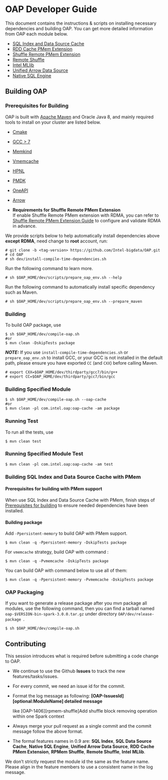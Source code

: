 # OAP Developer Guide

This document contains the instructions & scripts on installing necessary dependencies and building OAP. 
You can get more detailed information from OAP each module below.

* [SQL Index and Data Source Cache](../oap-cache/oap/docs/Developer-Guide.md)
* [RDD Cache PMem Extension](../oap-spark/README.md#compiling)
* [Shuffle Remote PMem Extension](../oap-shuffle/RPMem-shuffle/README.md#5-install-dependencies-for-shuffle-remote-pmem-extension)
* [Remote Shuffle](../oap-shuffle/remote-shuffle/README.md#build-and-deploy)
* [Intel MLlib](../oap-mllib/README.md)
* [Unified Arrow Data Source](../oap-data-source/arrow/README.md)
* [Native SQL Engine](../oap-native-sql/README.md)

## Building OAP

### Prerequisites for Building

OAP is built with [Apache Maven](http://maven.apache.org/) and Oracle Java 8, and mainly required tools to install on your cluster are listed below.

- [Cmake](https://help.directadmin.com/item.php?id=494)
- [GCC > 7](https://gcc.gnu.org/wiki/InstallingGCC)
- [Memkind](https://github.com/memkind/memkind/tree/v1.10.1-rc2)
- [Vmemcache](https://github.com/pmem/vmemcache)
- [HPNL](https://github.com/Intel-bigdata/HPNL)
- [PMDK](https://github.com/pmem/pmdk)  
- [OneAPI](https://software.intel.com/content/www/us/en/develop/tools/oneapi.html)
- [Arrow](https://github.com/Intel-bigdata/arrow)

- **Requirements for Shuffle Remote PMem Extension**  
If enable Shuffle Remote PMem extension with RDMA, you can refer to [Shuffle Remote PMem Extension Guide](../oap-shuffle/RPMem-shuffle/README.md) to configure and validate RDMA in advance.

We provide scripts below to help automatically install dependencies above **except RDMA**, need change to **root** account, run:

```shell script
# git clone -b <tag-version> https://github.com/Intel-bigdata/OAP.git
# cd OAP
# sh dev/install-compile-time-dependencies.sh
```

Run the following command to learn more.

```shell script
# sh $OAP_HOME/dev/scripts/prepare_oap_env.sh --help
```

Run the following command to automatically install specific dependency such as Maven.

```shell script
# sh $OAP_HOME/dev/scripts/prepare_oap_env.sh --prepare_maven
```


### Building

To build OAP package, use
```shell script
$ sh $OAP_HOME/dev/compile-oap.sh
#or
$ mvn clean -DskipTests package
```
***NOTE:*** If you use `install-compile-time-dependencies.sh` or `prepare_oap_env.sh` to install GCC, or your GCC is not installed in the default path, please ensure you have exported `CC` (and `CXX`) before calling Maven.
```shell script
# export CXX=$OAP_HOME/dev/thirdparty/gcc7/bin/g++
# export CC=$OAP_HOME/dev/thirdparty/gcc7/bin/gcc
```

### Building Specified Module
```shell script
$ sh $OAP_HOME/dev/compile-oap.sh --oap-cache
#or
$ mvn clean -pl com.intel.oap:oap-cache -am package
```

### Running Test

To run all the tests, use
```shell script
$ mvn clean test
```

### Running Specified Module Test

```shell script
$ mvn clean -pl com.intel.oap:oap-cache -am test

```

### Building SQL Index and Data Source Cache with PMem

#### Prerequisites for building with PMem support

When use SQL Index and Data Source Cache with PMem, finish steps of [Prerequisites for building](#Prerequisites-for-building) to ensure needed dependencies have been installed.

#### Building package

Add `-Ppersistent-memory` to build OAP with PMem support.
 
```shell script
$ mvn clean -q -Ppersistent-memory -DskipTests package
```
For `vmemcache` strategy, build OAP with command :
```shell script
$ mvn clean -q -Pvmemcache -DskipTests package
```
You can build OAP with command below to use all of them:
```shell script
$ mvn clean -q -Ppersistent-memory -Pvmemcache -DskipTests package
```


### OAP Packaging 

If you want to generate a release package after you mvn package all modules, use the following command, then you can find a tarball named `oap-$VERSION-bin-spark-3.0.0.tar.gz` under directory `OAP/dev/release-package `.

```shell script
$ sh $OAP_HOME/dev/compile-oap.sh
```

## Contributing

This session introduces what is required before submitting a code change to OAP.

- We continue to use the Github **Issues** to track the new features/tasks/issues.​

- For every commit, we need an issue id for the commit. ​

- Format the log message as following: **[OAP-IssuesId][optional:ModuleName] detailed message**​ 

  like [OAP-1406][rpmem-shuffle]Add shuffle block removing operation within one Spark context 

- Always merge your pull request as a single commit and the commit message follow the above format.​

- The formal features names in 0.9 are: **SQL Index**, **SQL Data Source Cache**, **Native SQL Engine**, **Unified Arrow Data Source**, **RDD Cache PMem Extension**, **RPMem Shuffle**, **Remote Shuffle**, **Intel MLlib**.

We don’t strictly request the module id the same as the feature name. Please align in the feature members to use a consistent name in the log message.​
